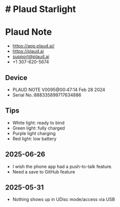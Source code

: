 # # Plaud Starlight

# Plaud Note

* https://app.plaud.ai/
* https://plaud.ai
* support@plaud.ai
* +1 307-620-5674

## Device

* PLAUD NOTE V0095@00:47:14 Feb 28 2024
* Serial No.:888335899717634886

## Tips

* White light: ready to bind
* Green light: fully charged
* Purple light charging
* Red light: low battery

## 2025-06-26

* I wish the phone app had a push-to-talk feature.
* Need a save to GitHub feature

## 2025-05-31

* Nothing shows up in UDisc mode/access via USB

